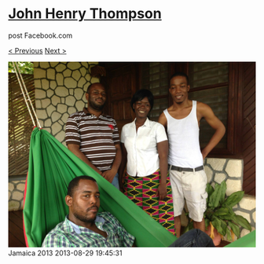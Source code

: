 # [John Henry Thompson](../README.md)
post Facebook.com

[< Previous](2013-08-29-37.md) [Next >](2013-08-29-39.md)

[![](../media/2013-08-29/Jamaica-2049.jpg)](../README.md)
Jamaica 2013
2013-08-29 19:45:31